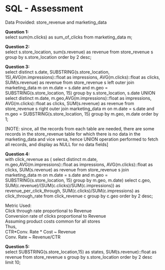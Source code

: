 # SQL - Assessment
Data Provided: store_revenue and marketing_data

<b>Question 1:</b><br>
select sum(m.clicks) as sum_of_clicks from marketing_data m;

<b>Question 2:</b><br>
select s.store_location, sum(s.revenue) as revenue from store_revenue s group by s.store_location order by 2 desc;

<b>Question 3:</b><br>
select distinct s.date, SUBSTRING(s.store_location, 15),AVG(m.impressions)::float as impressions, AVG(m.clicks)::float as clicks, SUM(s.revenue) as revenue from store_revenue s 
left outer join marketing_data m
on m.date = s.date and m.geo = SUBSTRING(s.store_location, 15) group by s.store_location, s.date
UNION
select distinct m.date, m.geo,AVG(m.impressions)::float as impressions, AVG(m.clicks)::float as clicks, SUM(s.revenue) as revenue from store_revenue s 
right outer join marketing_data m
on m.date = s.date and m.geo = SUBSTRING(s.store_location, 15) group by m.geo, m.date order by 1;

[NOTE: since, all the records from each table are needed, there are some records in the store_revenue table for which there is no data in the marketing_data and vice versa, hence UNION operation performed to fetch all records, and display as NULL for no data fields]


<b>Question 4:</b><br>
with click_revenue as (
select distinct m.date, m.geo,AVG(m.impressions)::float as impressions, AVG(m.clicks)::float as clicks, SUM(s.revenue) as revenue from store_revenue s 
join marketing_data m
on m.date = s.date and m.geo = SUBSTRING(s.store_location, 15) group by m.geo, m.date)
select c.geo, SUM(c.revenue)/(SUM(c.clicks)/SUM(c.impressions)) as revenue_per_click_through, SUM(c.clicks)/SUM(c.impressions) as click_through_rate from click_revenue c  group by c.geo order by 2 desc;

Metric Used:<br>
Click through rate proportional to Revenue<br>
Conversion rate of clicks proportional to Revenue<br>
Assuming product costs common for all stores<br>
Thus,<br>
CTR*Conv. Rate * Cost ~ Revenue<br>
Conv. Rate ~ Revenue/CTR<br>


<b>Question 5:</b><br>
select SUBSTRING(s.store_location,15) as states, SUM(s.revenue)::float as revenue from store_revenue s
group by s.store_location order by 2 desc limit 10;



